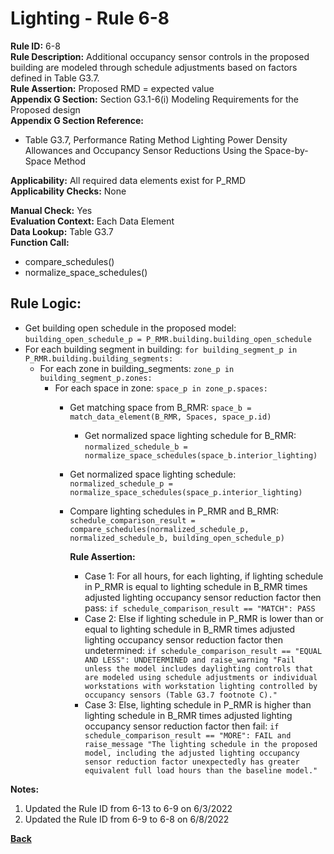 
# Lighting - Rule 6-8

**Rule ID:** 6-8  
**Rule Description:** Additional occupancy sensor controls in the proposed building are modeled through schedule adjustments based on factors defined in Table G3.7.  
**Rule Assertion:** Proposed RMD = expected value  
**Appendix G Section:** Section G3.1-6(i) Modeling Requirements for the Proposed design  
**Appendix G Section Reference:**  

- Table G3.7, Performance Rating Method Lighting Power Density Allowances and Occupancy Sensor Reductions Using the Space-by-Space Method  

**Applicability:** All required data elements exist for P_RMD  
**Applicability Checks:** None

**Manual Check:** Yes  
**Evaluation Context:** Each Data Element  
**Data Lookup:** Table G3.7  
**Function Call:**  

  - compare_schedules()
  - normalize_space_schedules()

## Rule Logic:  

- Get building open schedule in the proposed model: `building_open_schedule_p = P_RMR.building.building_open_schedule`
- For each building segment in building: `for building_segment_p in P_RMR.building.building_segments:`
    - For each zone in building_segments: `zone_p in building_segment_p.zones:`
      - For each space in zone: `space_p in zone_p.spaces:`
        - Get matching space from B_RMR: `space_b = match_data_element(B_RMR, Spaces, space_p.id)`
          - Get normalized space lighting schedule for B_RMR: `normalized_schedule_b = normalize_space_schedules(space_b.interior_lighting)`
        - Get normalized space lighting schedule: `normalized_schedule_p = normalize_space_schedules(space_p.interior_lighting)`
        - Compare lighting schedules in P_RMR and B_RMR: `schedule_comparison_result = compare_schedules(normalized_schedule_p, normalized_schedule_b, building_open_schedule_p)`  

          **Rule Assertion:**
          - Case 1: For all hours, for each lighting, if lighting schedule in P_RMR is equal to lighting schedule in B_RMR times adjusted lighting occupancy sensor reduction factor then pass: `if schedule_comparison_result == "MATCH": PASS`
          - Case 2: Else if lighting schedule in P_RMR is lower than or equal to lighting schedule in B_RMR times adjusted lighting occupancy sensor reduction factor then undetermined: `if schedule_comparison_result == "EQUAL AND LESS": UNDETERMINED and raise_warning "Fail unless the model includes daylighting controls that are modeled using schedule adjustments or individual workstations with workstation lighting controlled by occupancy sensors (Table G3.7 footnote C)."`
          - Case 3: Else, lighting schedule in P_RMR is higher than lighting schedule in B_RMR times adjusted lighting occupancy sensor reduction factor then fail: `if schedule_comparison_result == "MORE": FAIL and raise_message "The lighting schedule in the proposed model, including the adjusted lighting occupancy sensor reduction factor unexpectedly has greater equivalent full load hours than the baseline model."`  

**Notes:**
  1. Updated the Rule ID from 6-13 to 6-9 on 6/3/2022
  2. Updated the Rule ID from 6-9 to 6-8 on 6/8/2022

**[Back](../_toc.md)**
